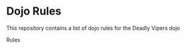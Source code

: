 Dojo Rules
==========

This repository contains a list of dojo rules for the Deadly Vipers dojo

Rules
